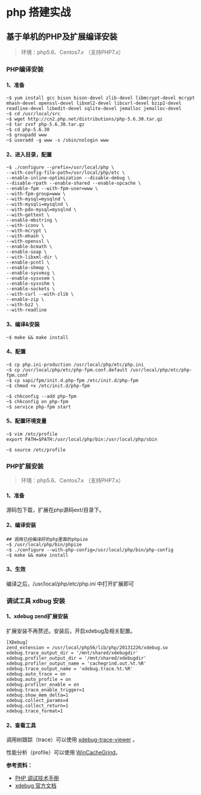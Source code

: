 # php 搭建实战

## 基于单机的PHP及扩展编译安装

> 环境：php5.6、Centos7.x （支持PHP7.x）

### PHP编译安装

#### 1、准备

```text
~$ yum install gcc bison bison-devel zlib-devel libmcrypt-devel mcrypt mhash-devel openssl-devel libxml2-devel libcurl-devel bzip2-devel readline-devel libedit-devel sqlite-devel jemalloc jemalloc-devel
~$ cd /usr/local/src
~$ wget http://cn2.php.net/distributions/php-5.6.30.tar.gz
~$ tar zvxf php-5.6.30.tar.gz
~$ cd php-5.6.30
~$ groupadd www
~$ useradd -g www -s /sbin/nologin www
```

#### 2、进入目录，配置

```text
~$ ./configure --prefix=/usr/local/php \
--with-config-file-path=/usr/local/php/etc \
--enable-inline-optimization --disable-debug \
--disable-rpath --enable-shared --enable-opcache \
--enable-fpm --with-fpm-user=www \
--with-fpm-group=www \
--with-mysql=mysqlnd \
--with-mysqli=mysqlnd \
--with-pdo-mysql=mysqlnd \
--with-gettext \
--enable-mbstring \
--with-iconv \
--with-mcrypt \
--with-mhash \
--with-openssl \
--enable-bcmath \
--enable-soap \
--with-libxml-dir \
--enable-pcntl \
--enable-shmop \
--enable-sysvmsg \
--enable-sysvsem \
--enable-sysvshm \
--enable-sockets \
--with-curl --with-zlib \
--enable-zip \
--with-bz2 \
--with-readline
```

#### 3、编译&安装

```text
~$ make && make install
```

#### 4、配置

```text
~$ cp php.ini-production /usr/local/php/etc/php.ini
~$ cp /usr/local/php/etc/php-fpm.conf.default /usr/local/php/etc/php-fpm.conf
~$ cp sapi/fpm/init.d.php-fpm /etc/init.d/php-fpm
~$ chmod +x /etc/init.d/php-fpm

~$ chkconfig --add php-fpm
~$ chkconfig on php-fpm
~$ service php-fpm start
```

#### 5、配置环境变量

```text
~$ vim /etc/profile
export PATH=$PATH:/usr/local/php/bin:/usr/local/php/sbin

~$ source /etc/profile
```

### PHP扩展安装

> 环境：php5.6、Centos7.x （支持PHP7.x）

#### 1、准备

源码包下载，扩展在php源码ext/目录下。

#### 2、编译安装

```text
## 调用已经编译好的php里面的phpize
~$ /usr/local/php/bin/phpize
~$ ./configure --with-php-config=/usr/local/php/bin/php-config
~$ make && make install
```

#### 3、生效

编译之后，/usr/local/php/etc/php.ini 中打开扩展即可

### 调试工具 xdbug 安装

#### 1、xdebug zend扩展安装

扩展安装不再赘述。安装后，开启xdebug及相关配置。

```text
[XDebug]
zend_extension = /usr/local/php56/lib/php/20131226/xdebug.so
xdebug.trace_output_dir = '/mnt/shared/xdebugdir'
xdebug.profiler_output_dir = '/mnt/shared/xdebugdir'
xdebug.profiler_output_name = 'cachegrind.out.%t.%R'
xdebug.trace_output_name = 'xdebug.trace.%t.%R'
xdebug.auto_trace = on
xdebug.auto_profile = on
xdebug.profiler_enable = on
xdebug.trace_enable_trigger=1
xdebug.show_mem_delta=1
xdebug.collect_params=4
xdebug.collect_return=1
xdebug.trace_format=1
```

#### 2、查看工具

调用树跟踪（trace）可以使用 [xdebug-trace-viewer](https://github.com/kuun/xdebug-trace-viewer) 。

性能分析（profile）可以使用 [WinCacheGrind](https://sourceforge.net/projects/wincachegrind/)。

**参考资料：**

* [PHP 调试技术手册](http://blog.xiayf.cn/assets/uploads/files/PHP-Debug-Manual-public.pdf) 
* [xdebug 官方文档](https://xdebug.org/docs/all_settings)



